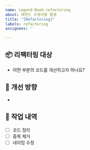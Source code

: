 ```yaml
---
name: Legend-Book-refactoring
about: 레전드 수정사항 발생
title: "[Refactoring]"
labels: refactoring
assignees: ''

---
```


## 📦 리팩터링 대상
- 어떤 부분의 코드를 개선하고자 하나요?

## 🧠 개선 방향
- 

## 📝 작업 내역
- [ ] 코드 정리
- [ ] 중복 제거
- [ ] 네이밍 수정
